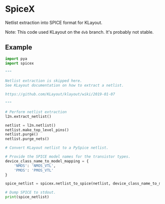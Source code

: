 # SpiceX
Netlist extraction into SPICE format for KLayout.

Note: This code used KLayout on the `dvb` branch. It's probably not stable.

## Example

```python
import pya
import spicex

"""

Netlist extraction is skipped here.
See KLayout documentation on how to extract a netlist.

https://github.com/KLayout/klayout/wiki/2019-01-07

"""

# Perform netlist extraction
l2n.extract_netlist()

netlist = l2n.netlist()
netlist.make_top_level_pins()
netlist.purge()
netlist.purge_nets()

# Convert KLayout netlist to a PySpice netlist.

# Provide the SPICE model names for the transistor types.
device_class_name_to_model_mapping = {
    'NMOS': 'NMOS_VTL',
    'PMOS': 'PMOS_VTL'
}

spice_netlist = spicex.netlist_to_spice(netlist, device_class_name_to_model_mapping)

# Dump SPICE to stdout.
print(spice_netlist)

```
